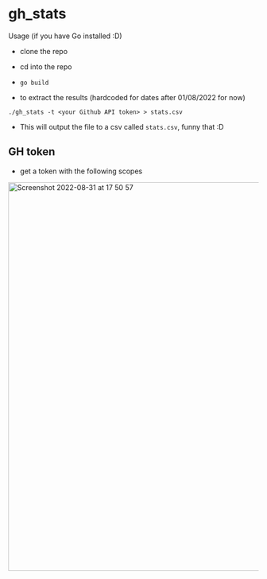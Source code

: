 # gh_stats

Usage (if you have Go installed :D)

- clone the repo
- cd into the repo
- `go build`

- to extract the results (hardcoded for dates after 01/08/2022 for now)

`./gh_stats -t <your Github API token> > stats.csv`

- This will output the file to a csv called `stats.csv`, funny that :D

## GH token

- get a token with the following scopes 

<img width="782" alt="Screenshot 2022-08-31 at 17 50 57" src="https://user-images.githubusercontent.com/75685296/187734899-c3652831-8f16-4c07-b00a-809a6c939ce9.png">
